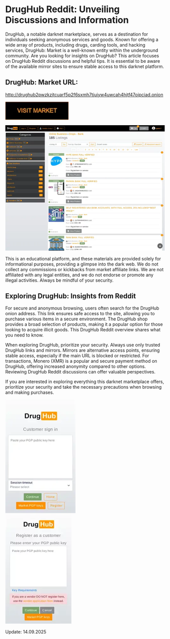 # DrugHub Reddit: Unveiling Discussions and Information

DrugHub, a notable darknet marketplace, serves as a destination for individuals seeking anonymous services and goods. Known for offering a wide array of products, including drugs, carding tools, and hacking services, DrugHub: Market is a well-known entity within the underground community. Are you looking for insights on DrugHub? This article focuses on DrugHub Reddit discussions and helpful tips. It is essential to be aware of the available mirror sites to ensure stable access to this darknet platform.

## DrugHub: Market URL:

http://drughub2pwzkzjtcuarf5p2f6sxmh7tjuiyw4uwcah4hjtf47oipciad.onion

[<img src="/sources/prompt.webp" width="200">](http://drughub2pwzkzjtcuarf5p2f6sxmh7tjuiyw4uwcah4hjtf47oipciad.onion)


<a href="http://drughub2pwzkzjtcuarf5p2f6sxmh7tjuiyw4uwcah4hjtf47oipciad.onion"><img src="/sources/menu.webp" alt="image" style="max-width: 100%;"><a>

This is an educational platform, and these materials are provided solely for informational purposes, providing a glimpse into the dark web. We do not collect any commissions or kickbacks from market affiliate links. We are not affiliated with any legal entities, and we do not endorse or promote any illegal activities. Always be mindful of your security.

## Exploring DrugHub: Insights from Reddit

For secure and anonymous browsing, users often search for the DrugHub onion address. This link ensures safe access to the site, allowing you to purchase various items in a secure environment. The DrugHub shop provides a broad selection of products, making it a popular option for those looking to acquire illicit goods. This DrugHub Reddit overview shares what you need to know.

When exploring DrugHub, prioritize your security. Always use only trusted DrugHub links and mirrors. Mirrors are alternative access points, ensuring stable access, especially if the main URL is blocked or restricted. For transactions, Monero (XMR) is a popular and secure payment method on DrugHub, offering increased anonymity compared to other options. Reviewing DrugHub Reddit discussions can offer valuable perspectives.

If you are interested in exploring everything this darknet marketplace offers, prioritize your security and take the necessary precautions when browsing and making purchases.

<a href="http://drughub2pwzkzjtcuarf5p2f6sxmh7tjuiyw4uwcah4hjtf47oipciad.onion"><img src="/sources/item.webp" alt="image" style="max-width: 100%;"><a>  
<a href="http://drughub2pwzkzjtcuarf5p2f6sxmh7tjuiyw4uwcah4hjtf47oipciad.onion"><img src="/sources/notification.webp" alt="image" style="max-width: 100%;"><a>











Update:  14.09.2025